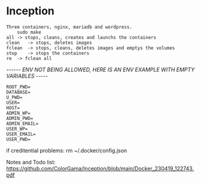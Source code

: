 # Inception
	Three containers, nginx, mariadb and wordpress.
		sudo make
	all	-> stops, cleans, creates and launchs the containers
	clean	-> stops, deletes images
	fclean	-> stops, cleans, deletes images and emptys the volumes
	stop	-> stops the containers
	re	-> fclean all
*------ ENV NOT BEING ALLOWED, HERE IS AN ENV EXAMPLE WITH EMPTY VARIABLES -----*

	ROOT_PWD=
	DATABASE=
	U_PWD=
	USER=
	HOST=
	ADMIN_WP=
	ADMIN_PWD=
	ADMIN_EMAIL=
	USER_WP=
	USER_EMAIL=
	USER_PWD=

if creditential problems:
rm  ~/.docker/config.json 

Notes and Todo list:
	https://github.com/ColorGama/Inception/blob/main/Docker_230419_122743.pdf
